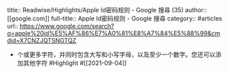 title:: Readwise/Highlights/Apple Id密码规则 - Google 搜尋 (35)
author:: [[google.com]]
full-title:: Apple Id密码规则 - Google 搜尋
category:: #articles
url:: https://www.google.com/search?q=apple%20id%E5%AF%86%E7%A0%81%E8%A7%84%E5%88%99&cmdid=X7CNZJQTSNGTQZ

- 个或更多字符，并同时包含大写和小写字母，以及至少一个数字。您还可以添加其他字符 #Highlight #[[2021-09-04]]